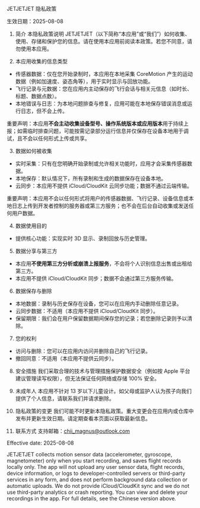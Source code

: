 JETJETJET 隐私政策

生效日期：2025-08-08

1. 简介
本隐私政策说明 JETJETJET（以下简称“本应用”或“我们”）如何收集、使用、存储和保护您的信息。请在使用本应用前阅读本政策。若您不同意，请勿使用本应用。

2. 本应用收集的信息类型
- 传感器数据：仅在您开始录制时，本应用在本地采集 CoreMotion 产生的运动数据（例如加速度、姿态角等），用于实时显示与回放功能。
- 飞行记录与元数据：您在应用内主动保存的飞行会话与相关元信息（如时长、标题、数据点数）。
- 本地错误与日志：为本地问题排查与修复，应用可能在本地保存错误消息或运行日志，但不会上传。

重要声明：本应用**不会主动收集设备型号、操作系统版本或应用版本**用于持续上报；如需临时排查问题，可能按需记录部分运行信息并仅保存在设备本地用于调试，且不会以任何形式上传或共享。

3. 数据如何被收集
- 实时采集：只有在您明确开始录制或允许相关功能时，应用才会采集传感器数据。
- 本地保存：默认情况下，所有录制和生成的数据保存在设备本地。
- 云同步：本应用不提供 iCloud/CloudKit 云同步功能；数据不通过云端传输。

重要声明：本应用不会以任何形式将用户的传感器数据、飞行记录、设备信息或本地日志上传到开发者控制的服务器或第三方服务；也不会在后台自动收集或发送任何用户数据。

4. 数据使用目的
- 提供核心功能：实现实时 3D 显示、录制回放与历史管理。

5. 数据分享与第三方
- 本应用**不使用第三方分析或崩溃上报服务**，不会将个人识别信息出售或出租给第三方。
- 本应用不提供 iCloud/CloudKit 同步；数据不会通过第三方服务传输。

6. 数据保存与删除
- 本地数据：录制与历史保存在设备，您可以在应用内手动删除任意记录。
- 云同步数据：不适用（本应用不提供 iCloud/CloudKit 同步）。
- 保留期限：我们会在用户保留数据期间保存您的记录；若您删除记录则予以清除。

7. 您的权利
- 访问与删除：您可以在应用内访问并删除自己的飞行记录。
- 撤回同意：不适用（本应用不提供云同步）。

8. 安全措施
我们采取合理的技术与管理措施保护数据安全（例如按 Apple 平台建议管理读写权限），但无法保证任何网络或存储 100% 安全。

9. 未成年人
本应用不针对 13 岁以下儿童设计。如父母或监护人认为孩子向我们提供了个人信息，请联系我们并请求删除。

10. 隐私政策的变更
我们可能不时更新本隐私政策。重大变更会在应用内或仓库中发布并更新生效日期。请定期查看本页面以获取最新信息。

11. 联系方式
支持邮箱：chii_magnus@outlook.com

Effective date: 2025-08-08

JETJETJET collects motion sensor data (accelerometer, gyroscope, magnetometer) only when you start recording, and saves flight records locally only. The app will not upload any user sensor data, flight records, device information, or logs to developer-controlled servers or third-party services in any form, and does not perform background data collection or automatic uploads. We do not provide iCloud/CloudKit sync and we do not use third-party analytics or crash reporting. You can view and delete your recordings in the app. For full details, see the Chinese version above.